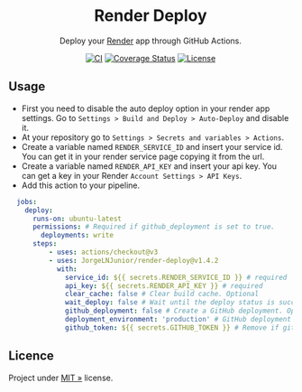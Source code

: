 <div align="center" id="short-description-and-logo">

  <!-- Logo -->
  <!-- <img src="https://ps.w.org/wp-githuber-md/assets/icon-256x256.png?rev=2194656" width="200px">  -->

  <!-- Título -->
  <h1>Render Deploy</h1>

  Deploy your [Render](https://render.com) app through GitHub Actions.

</div>

<!-- Badges -->
<div align="center" id="badges">

[![CI](https://img.shields.io/github/actions/workflow/status/JorgeLNJunior/render-deploy/ci.yml?branch=main)](https://github.com/JorgeLNJunior/render-deploy/actions/workflows/ci.yml)
[![Coverage Status](https://coveralls.io/repos/github/JorgeLNJunior/render-deploy/badge.svg?branch=main)](https://coveralls.io/github/JorgeLNJunior/render-deploy?branch=main)
[![License](https://img.shields.io/github/license/JorgeLNJunior/render-deploy?color=lgreen)](LICENSE)

</div>

## Usage

- First you need to disable the auto deploy option in your render app settings. Go to `Settings > Build and Deploy > Auto-Deploy` and disable it. 
- At your repository go to `Settings > Secrets and variables > Actions`.
- Create a variable named `RENDER_SERVICE_ID` and insert your service id. You can get it in your render service page copying it from the url.
- Create a variable named `RENDER_API_KEY` and insert your api key. You can get a key in your Render `Account Settings > API Keys`.
- Add this action to your pipeline.

```yml
  jobs: 
    deploy:
      runs-on: ubuntu-latest
      permissions: # Required if github_deployment is set to true.
        deployments: write
      steps:
          - uses: actions/checkout@v3
          - uses: JorgeLNJunior/render-deploy@v1.4.2
            with:
              service_id: ${{ secrets.RENDER_SERVICE_ID }} # required
              api_key: ${{ secrets.RENDER_API_KEY }} # required
              clear_cache: false # Clear build cache. Optional
              wait_deploy: false # Wait until the deploy status is successful. Warning! Free Render services can take +5 minutes to be fully deployed. Optional
              github_deployment: false # Create a GitHub deployment. Optional
              deployment_environment: 'production' # GitHub deployment enviroment name. Optional
              github_token: ${{ secrets.GITHUB_TOKEN }} # Remove if github_deployment is false. Optional
```

## Licence

Project under [MIT »](/LICENSE) license.
